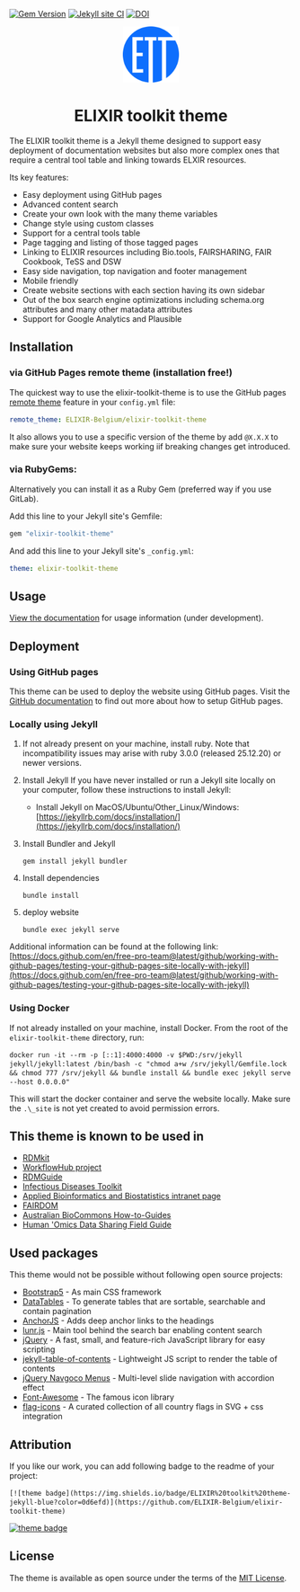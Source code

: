 [![Gem Version](https://badge.fury.io/rb/elixir-toolkit-theme.svg)](https://badge.fury.io/rb/elixir-toolkit-theme) [![Jekyll site CI](https://github.com/ELIXIR-Belgium/elixir-toolkit-theme/actions/workflows/jekyll.yml/badge.svg)](https://github.com/ELIXIR-Belgium/elixir-toolkit-theme/actions/workflows/jekyll.yml) [![DOI](https://zenodo.org/badge/421495867.svg)](https://zenodo.org/badge/latestdoi/421495867)


<p align="center">
<img src="assets/img/main_logo.svg" width="100" float="center"/>
<h1 align="center">ELIXIR toolkit theme </h1>
</p>

The ELIXIR toolkit theme is a Jekyll theme designed to support easy deployment of documentation websites but also more complex ones that require a central tool table and linking towards ELXIR resources. 

Its key features:
- Easy deployment using GitHub pages
- Advanced content search
- Create your own look with the many theme variables
- Change style using custom classes
- Support for a central tools table
- Page tagging and listing of those tagged pages
- Linking to ELIXIR resources including Bio.tools, FAIRSHARING, FAIR Cookbook, TeSS and DSW
- Easy side navigation, top navigation and footer management
- Mobile friendly
- Create website sections with each section having its own sidebar
- Out of the box search engine optimizations including schema.org attributes and many other matadata attributes
- Support for Google Analytics and Plausible

## Installation

### via GitHub Pages remote theme (installation free!)

The quickest way to use the elixir-toolkit-theme is to use the GitHub pages [remote theme](https://blog.github.com/2017-11-29-use-any-theme-with-github-pages/) feature in your `config.yml` file:

```yaml
remote_theme: ELIXIR-Belgium/elixir-toolkit-theme
```

It also allows you to use a specific version of the theme by add `@X.X.X` to make sure your website keeps working iif breaking changes get introduced.

### via RubyGems:

Alternatively you can install it as a Ruby Gem (preferred way if you use GitLab).

Add this line to your Jekyll site's Gemfile:

```ruby
gem "elixir-toolkit-theme"
```

And add this line to your Jekyll site's `_config.yml`:

```yaml
theme: elixir-toolkit-theme
```

## Usage

[View the documentation](https://elixir-belgium.github.io/elixir-toolkit-theme/) for usage information (under development).

## Deployment

### Using GitHub pages

This theme can be used to deploy the website using GitHub pages. Visit the [GitHub documentation](https://docs.github.com/en/pages/setting-up-a-github-pages-site-with-jekyll/) to find out more about how to setup GitHub pages. 

### Locally using Jekyll

1. If not already present on your machine, install ruby. Note that incompatibility issues may arise with ruby 3.0.0 (released 25.12.20) or newer versions.


1. Install Jekyll
If you have never installed or run a Jekyll site locally on your computer, follow these instructions to install Jekyll:
   * Install Jekyll on MacOS/Ubuntu/Other_Linux/Windows: [https://jekyllrb.com/docs/installation/](https://jekyllrb.com/docs/installation/)

1. Install Bundler and Jekyll

    ```
    gem install jekyll bundler
    ```

1. Install dependencies

    ```
    bundle install
    ```

1. deploy website

    ```
    bundle exec jekyll serve
    ```

Additional information can be found at the following link: [https://docs.github.com/en/free-pro-team@latest/github/working-with-github-pages/testing-your-github-pages-site-locally-with-jekyll](https://docs.github.com/en/free-pro-team@latest/github/working-with-github-pages/testing-your-github-pages-site-locally-with-jekyll)


### Using Docker

If not already installed on your machine, install Docker. From the root of the `elixir-toolkit-theme` directory, run:

```
docker run -it --rm -p [::1]:4000:4000 -v $PWD:/srv/jekyll jekyll/jekyll:latest /bin/bash -c "chmod a+w /srv/jekyll/Gemfile.lock && chmod 777 /srv/jekyll && bundle install && bundle exec jekyll serve --host 0.0.0.0"
```

This will start the docker container and serve the website locally. Make sure the `.\_site` is not yet created to avoid permission errors.

## This theme is known to be used in

- [RDMkit](https://rdmkit.elixir-europe.org/)
- [WorkflowHub project](https://about.workflowhub.eu/)
- [RDMGuide](https://rdm.elixir-belgium.org/)
- [Infectious Diseases Toolkit](https://www.infectious-diseases-toolkit.org/)
- [Applied Bioinformatics and Biostatistics intranet page](https://intranet.psb.ugent.be/abb/)
- [FAIRDOM](https://fair-dom.org/)
- [Australian BioCommons How-to-Guides](https://australianbiocommons.github.io/how-to-guides/)
- [Human 'Omics Data Sharing Field Guide](https://australianbiocommons.github.io/human-omics-data-sharing-field-guide/)

## Used packages

This theme would not be possible without following open source projects:

- [Bootstrap5](https://github.com/twbs/bootstrap) - As main CSS framework
- [DataTables](https://github.com/DataTables/DataTablesSrc) - To generate tables that are sortable, searchable and contain pagination
- [AnchorJS](https://github.com/bryanbraun/anchorjs) - Adds deep anchor links to the headings
- [lunr.js](https://github.com/olivernn/lunr.js) - Main tool behind the search bar enabling content search
- [jQuery](https://github.com/jquery/jquery) - A fast, small, and feature-rich JavaScript library for easy scripting
- [jekyll-table-of-contents](https://github.com/ghiculescu/jekyll-table-of-contents) - Lightweight JS script to render the table of contents
- [jQuery Navgoco Menus](https://github.com/tefra/navgoco) - Multi-level slide navigation with accordion effect
- [Font-Awesome](https://github.com/FortAwesome/Font-Awesome) - The famous icon library
- [flag-icons](https://github.com/lipis/flag-icons) - A curated collection of all country flags in SVG + css integration

## Attribution

If you like our work, you can add following badge to the readme of your project:
```
[![theme badge](https://img.shields.io/badge/ELIXIR%20toolkit%20theme-jekyll-blue?color=0d6efd)](https://github.com/ELIXIR-Belgium/elixir-toolkit-theme)
```
[![theme badge](https://img.shields.io/badge/ELIXIR%20toolkit%20theme-jekyll-blue?color=0d6efd)](https://github.com/ELIXIR-Belgium/elixir-toolkit-theme)




## License

The theme is available as open source under the terms of the [MIT License](http://opensource.org/licenses/MIT).

